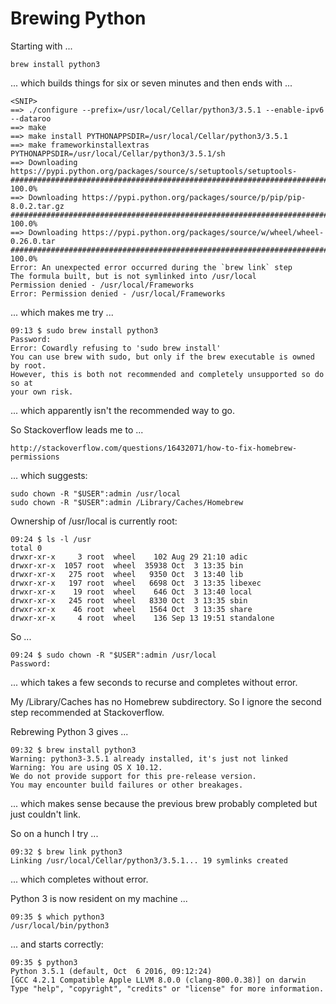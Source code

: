 Brewing Python
==============

Starting with ...

    brew install python3

... which builds things for six or seven minutes and then ends with ...

    <SNIP>
    ==> ./configure --prefix=/usr/local/Cellar/python3/3.5.1 --enable-ipv6 --dataroo
    ==> make
    ==> make install PYTHONAPPSDIR=/usr/local/Cellar/python3/3.5.1
    ==> make frameworkinstallextras PYTHONAPPSDIR=/usr/local/Cellar/python3/3.5.1/sh
    ==> Downloading https://pypi.python.org/packages/source/s/setuptools/setuptools-
    ######################################################################## 100.0%
    ==> Downloading https://pypi.python.org/packages/source/p/pip/pip-8.0.2.tar.gz
    ######################################################################## 100.0%
    ==> Downloading https://pypi.python.org/packages/source/w/wheel/wheel-0.26.0.tar
    ######################################################################## 100.0%
    Error: An unexpected error occurred during the `brew link` step
    The formula built, but is not symlinked into /usr/local
    Permission denied - /usr/local/Frameworks
    Error: Permission denied - /usr/local/Frameworks

... which makes me try ...

    09:13 $ sudo brew install python3
    Password:
    Error: Cowardly refusing to 'sudo brew install'
    You can use brew with sudo, but only if the brew executable is owned by root.
    However, this is both not recommended and completely unsupported so do so at
    your own risk.

... which apparently isn't the recommended way to go.

So Stackoverflow leads me to ...

    http://stackoverflow.com/questions/16432071/how-to-fix-homebrew-permissions

... which suggests:

    sudo chown -R "$USER":admin /usr/local
    sudo chown -R "$USER":admin /Library/Caches/Homebrew

Ownership of /usr/local is currently root:

    09:24 $ ls -l /usr
    total 0
    drwxr-xr-x     3 root  wheel    102 Aug 29 21:10 adic
    drwxr-xr-x  1057 root  wheel  35938 Oct  3 13:35 bin
    drwxr-xr-x   275 root  wheel   9350 Oct  3 13:40 lib
    drwxr-xr-x   197 root  wheel   6698 Oct  3 13:35 libexec
    drwxr-xr-x    19 root  wheel    646 Oct  3 13:40 local
    drwxr-xr-x   245 root  wheel   8330 Oct  3 13:35 sbin
    drwxr-xr-x    46 root  wheel   1564 Oct  3 13:35 share
    drwxr-xr-x     4 root  wheel    136 Sep 13 19:51 standalone

So ...

    09:24 $ sudo chown -R "$USER":admin /usr/local
    Password:
    
... which takes a few seconds to recurse and completes without error.

My /Library/Caches has no Homebrew subdirectory. So I ignore the second step
recommended at Stackoverflow.

Rebrewing Python 3 gives ...

    09:32 $ brew install python3
    Warning: python3-3.5.1 already installed, it's just not linked
    Warning: You are using OS X 10.12.
    We do not provide support for this pre-release version.
    You may encounter build failures or other breakages.

... which makes sense because the previous brew probably completed but just
couldn't link.

So on a hunch I try ...

    09:32 $ brew link python3
    Linking /usr/local/Cellar/python3/3.5.1... 19 symlinks created

... which completes without error.

Python 3 is now resident on my machine ...

    09:35 $ which python3
    /usr/local/bin/python3

... and starts correctly:

    09:35 $ python3
    Python 3.5.1 (default, Oct  6 2016, 09:12:24) 
    [GCC 4.2.1 Compatible Apple LLVM 8.0.0 (clang-800.0.38)] on darwin
    Type "help", "copyright", "credits" or "license" for more information.
